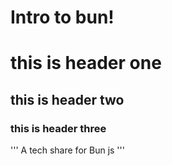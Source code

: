 # Intro to bun!
# this is header one
## this is header two 
### this is header three
'''
A tech share for Bun js
'''
